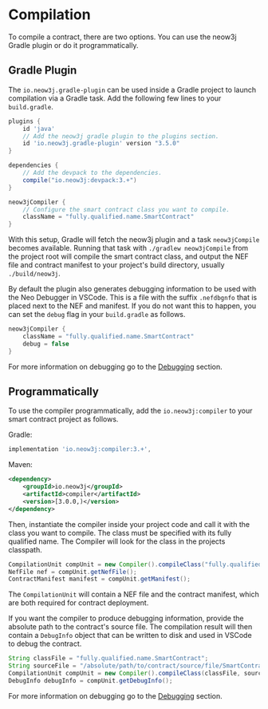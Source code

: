 # Compilation

To compile a contract, there are two options. You can use the neow3j Gradle plugin or do it
programmatically.

## Gradle Plugin

The `io.neow3j.gradle-plugin` can be used inside a Gradle project to launch compilation via a Gradle
task. Add the following few lines to your `build.gradle`.

```groovy
plugins {
    id 'java'
    // Add the neow3j gradle plugin to the plugins section.
    id 'io.neow3j.gradle-plugin' version "3.5.0"
}

dependencies {
    // Add the devpack to the dependencies.
    compile("io.neow3j:devpack:3.+")
}

neow3jCompiler {
    // Configure the smart contract class you want to compile.    
    className = "fully.qualified.name.SmartContract"
}
```

With this setup, Gradle will fetch the neow3j plugin and a task `neow3jCompile` becomes available.
Running that task with `./gradlew neow3jCompile` from the project root will compile the smart
contract class, and output the NEF file and contract manifest to your project's build directory,
usually `./build/neow3j`.

By default the plugin also generates debugging information to be used with the Neo Debugger in
VSCode. This is a file with the suffix `.nefdbgnfo` that is placed next to the NEF and manifest.
If you do not want this to happen, you can set the `debug` flag in your `build.gradle` as follows.

```groovy
neow3jCompiler {
    className = "fully.qualified.name.SmartContract"
    debug = false
}
```

For more information on debugging go to the
[Debugging](neo3_guides/compiler_devpack/debugging.md#debugging) section.

## Programmatically

To use the compiler programmatically, add the `io.neow3j:compiler` to your smart contract project as
follows. 

Gradle:

```groovy
implementation 'io.neow3j:compiler:3.+',
```

Maven:

```xml
<dependency>
    <groupId>io.neow3j</groupId>
    <artifactId>compiler</artifactId>
    <version>[3.0.0,)</version>
</dependency>
```

Then, instantiate the compiler inside your project code and call it with the class you want to
compile. The class must be specified with its fully qualified name. The Compiler will look for the
class in the projects classpath.

```java
CompilationUnit compUnit = new Compiler().compileClass("fully.qualified.name.SmartContract");
NefFile nef = compUnit.getNefFile();
ContractManifest manifest = compUnit.getManifest();
```

The `CompilationUnit` will contain a NEF file and the contract manifest, which are both required
for contract deployment.

If you want the compiler to produce debugging information, provide the absolute path to the
contract's source file. The compilation result will then contain a `DebugInfo` object that can be
written to disk and used in VSCode to debug the contract.

```java
String classFile = "fully.qualified.name.SmartContract";
String sourceFile = "/absolute/path/to/contract/source/file/SmartContract.java";
CompilationUnit compUnit = new Compiler().compileClass(classFile, sourceFile);
DebugInfo debugInfo = compUnit.getDebugInfo();
```

For more information on debugging go to the
[Debugging](neo3_guides/compiler_devpack/debugging.md#debugging) section.
